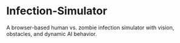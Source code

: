 # Infection-Simulator
A browser-based human vs. zombie infection simulator with vision, obstacles, and dynamic AI behavior.
